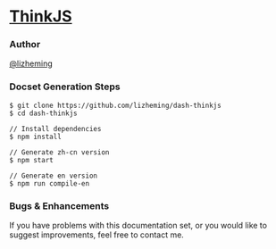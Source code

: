 [ThinkJS](https://thinkjs.org/en)
=======================

### Author

[@lizheming][1]

### Docset Generation Steps

```
$ git clone https://github.com/lizheming/dash-thinkjs
$ cd dash-thinkjs

// Install dependencies
$ npm install

// Generate zh-cn version
$ npm start

// Generate en version
$ npm run compile-en
```
### Bugs & Enhancements

If you have problems with this documentation set, or you would like to suggest improvements, feel free to contact me.


[1]: https://github.com/lizheming
